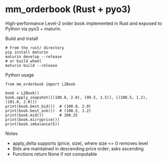 # mm_orderbook (Rust + pyo3)

High-performance Level-2 order book implemented in Rust and exposed to Python via pyo3 + maturin.

Build and install

```
# From the rust/ directory
pip install maturin
maturin develop --release
# or build wheel
maturin build --release
```

Python usage

```
from mm_orderbook import L2Book

book = L2Book()
book.apply_snapshot([(100.0, 2.0), (99.5, 1.5)], [(100.5, 1.2), (101.0, 2.0)])
print(book.best_bid())  # (100.0, 2.0)
print(book.best_ask())  # (100.5, 1.2)
print(book.mid())       # 100.25
print(book.microprice())
print(book.imbalance(5))
```

Notes
- apply_delta supports (price, size), where size <= 0 removes level
- Bids are maintained in descending price order; asks ascending
- Functions return None if not computable
